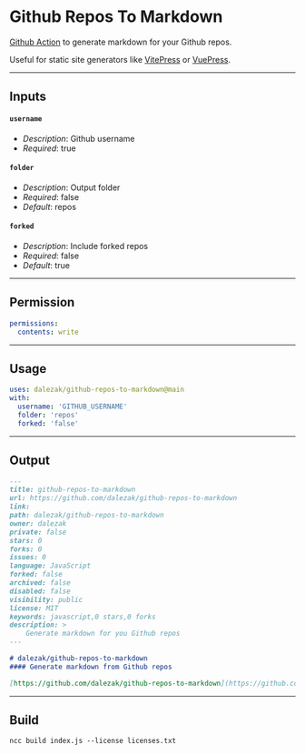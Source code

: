 # Github Repos To Markdown

[Github Action](https://docs.github.com/en/actions) to generate markdown for your Github repos.

Useful for static site generators like [VitePress](https://vitepress.dev) or [VuePress](https://vuepress.vuejs.org/).

---

## Inputs

#### `username` 
- _Description_: Github username
- _Required_: true

#### `folder`
- _Description_: Output folder
- _Required_: false
- _Default_: repos

#### `forked`
- _Description_: Include forked repos
- _Required_: false
- _Default_: true

---

## Permission

```yaml
permissions:
  contents: write
```

---

## Usage

```yaml
uses: dalezak/github-repos-to-markdown@main
with:
  username: 'GITHUB_USERNAME'
  folder: 'repos'
  forked: 'false'
```

---

## Output

```markdown
---
title: github-repos-to-markdown
url: https://github.com/dalezak/github-repos-to-markdown
link: 
path: dalezak/github-repos-to-markdown
owner: dalezak
private: false
stars: 0
forks: 0
issues: 0
language: JavaScript
forked: false
archived: false
disabled: false
visibility: public
license: MIT
keywords: javascript,0 stars,0 forks
description: >
    Generate markdown for you Github repos
---

# dalezak/github-repos-to-markdown
#### Generate markdown from Github repos

[https://github.com/dalezak/github-repos-to-markdown](https://github.com/dalezak/github-repos-to-markdown)
```

---

## Build

```shell
ncc build index.js --license licenses.txt
```